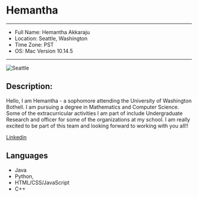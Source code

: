 # Hemantha 


-----------------------------

* Full Name: Hemantha Akkaraju
* Location: Seattle, Washington
* Time Zone: PST
* OS: Mac Version 10.14.5
-------------------------------------
![Seattle](images/seattle-image.jpg)
## Description: 
Hello, I am Hemantha - a sophomore attending the University of Washington Bothell. 
I am pursuing a degree in Mathematics and Computer Science. Some of the extracurricular activities I am part of include 
Undergraduate Research and officer for some of the organizations at my school. I am really excited to be part of this team
and looking forward to working with you all!!

[Linkedin](https://www.linkedin.com/in/hemantha-akkaraju/)

## Languages
- Java
- Python, 
- HTML/CSS/JavaScript
- C++

